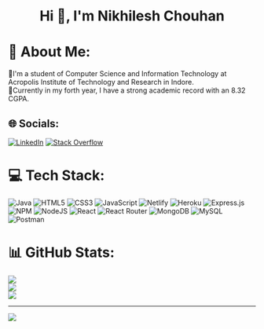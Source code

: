 <h1 align="center">Hi 👋, I'm Nikhilesh Chouhan</h1>
<h3 align="center"> </h3>


# 👋 About Me:
🔭I'm a student of Computer Science and Information Technology at Acropolis Institute of Technology and Research in Indore.<br>🌱Currently in my forth year, I have a strong academic record with an 8.32 CGPA.


## 🌐 Socials:
[![LinkedIn](https://img.shields.io/badge/LinkedIn-%230077B5.svg?logo=linkedin&logoColor=white)](https://linkedin.com/in/nikhilesh-chouhan-b84b7920a) [![Stack Overflow](https://img.shields.io/badge/-Stackoverflow-FE7A16?logo=stack-overflow&logoColor=white)](https://stackoverflow.com/users/21679250/nikhilesh-chouhan-b84b7920a) 

# 💻 Tech Stack:
![Java](https://img.shields.io/badge/java-%23ED8B00.svg?style=for-the-badge&logo=java&logoColor=white) ![HTML5](https://img.shields.io/badge/html5-%23E34F26.svg?style=for-the-badge&logo=html5&logoColor=white) ![CSS3](https://img.shields.io/badge/css3-%231572B6.svg?style=for-the-badge&logo=css3&logoColor=white) ![JavaScript](https://img.shields.io/badge/javascript-%23323330.svg?style=for-the-badge&logo=javascript&logoColor=%23F7DF1E) ![Netlify](https://img.shields.io/badge/netlify-%23000000.svg?style=for-the-badge&logo=netlify&logoColor=#00C7B7) ![Heroku](https://img.shields.io/badge/heroku-%23430098.svg?style=for-the-badge&logo=heroku&logoColor=white) ![Express.js](https://img.shields.io/badge/express.js-%23404d59.svg?style=for-the-badge&logo=express&logoColor=%2361DAFB) ![NPM](https://img.shields.io/badge/NPM-%23000000.svg?style=for-the-badge&logo=npm&logoColor=white) ![NodeJS](https://img.shields.io/badge/node.js-6DA55F?style=for-the-badge&logo=node.js&logoColor=white) ![React](https://img.shields.io/badge/react-%2320232a.svg?style=for-the-badge&logo=react&logoColor=%2361DAFB) ![React Router](https://img.shields.io/badge/React_Router-CA4245?style=for-the-badge&logo=react-router&logoColor=white) ![MongoDB](https://img.shields.io/badge/MongoDB-%234ea94b.svg?style=for-the-badge&logo=mongodb&logoColor=white) ![MySQL](https://img.shields.io/badge/mysql-%2300f.svg?style=for-the-badge&logo=mysql&logoColor=white) ![Postman](https://img.shields.io/badge/Postman-FF6C37?style=for-the-badge&logo=postman&logoColor=white)
# 📊 GitHub Stats:
![](https://github-readme-stats.vercel.app/api?username=Nikhilesh1119&theme=dark&hide_border=false&include_all_commits=false&count_private=false)<br/>
![](https://github-readme-streak-stats.herokuapp.com/?user=Nikhilesh1119&theme=dark&hide_border=false)<br/>
![](https://github-readme-stats.vercel.app/api/top-langs/?username=Nikhilesh1119&theme=dark&hide_border=false&include_all_commits=false&count_private=false&layout=compact)

---
[![](https://visitcount.itsvg.in/api?id=Nikhilesh1119&icon=0&color=0)](https://visitcount.itsvg.in)

<!-- Proudly created with GPRM ( https://gprm.itsvg.in ) -->
